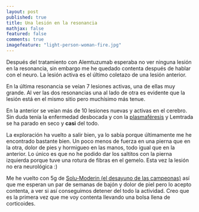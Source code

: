 ```yaml
---
layout: post
published: true
title: Una lesión en la resonancia
mathjax: false
featured: false
comments: true
imagefeature: "light-person-woman-fire.jpg"
---
```


Después del tratamiento con Alemtuzumab esperaba no ver ninguna lesión en la resonancia, sin embargo me he quedado contenta después de hablar con el neuro. La lesión activa es el último coletazo de una lesión anterior.

En la última resonancia se veían 7 lesiones activas, una de ellas muy grande. Al ver las dos resonancias una al lado de otra es evidente que la lesión está en el mismo sitio pero muchísimo más tenue.

En la anterior se veían más de 10 lesiones nuevas y activas en el cerebro. Sin duda tenía la enfermedad desbocada y con la [plasmaféresis](plasmaf-resis) y Lemtrada se ha parado en seco y **casi** del todo.

La exploración ha vuelto a salir bien, ya lo sabía porque últimamente me he encontrado bastante bien. Un poco menos de fuerza en una pierna que en la otra, dolor de pies y hormigueo en las manos, todo igual que en la anterior. Lo único es que no he podido dar los saltitos con la pierna izquierda porque tuve una rotura de fibras en el gemelo. Esta vez la lesión no era neurológica :)

Me he vuelto con 5g de [Solu-Moderin (el desayuno de las campeonas)](desayuno-de-campeonas) así que me esperan un par de semanas de bajón y dolor de piel pero lo acepto contenta, a ver si así conseguimos detener del todo la actividad. Creo que es la primera vez que me voy contenta llevando una bolsa llena de corticoides.




